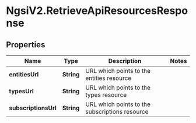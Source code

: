 # NgsiV2.RetrieveApiResourcesResponse

## Properties
Name | Type | Description | Notes
------------ | ------------- | ------------- | -------------
**entitiesUrl** | **String** | URL which points to the entities resource | 
**typesUrl** | **String** | URL which points to the types resource | 
**subscriptionsUrl** | **String** | URL which points to the subscriptions resource | 


